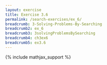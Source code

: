 ```yaml
---
layout: exercise
title: Exercise 3.6
permalink: /search-exercises/ex_6/
breadcrumb: 3-Solving-Problems-By-Searching
breadcrumb2: ex_6
breadcrumb3: 3solvingProblemsBySearching
breadcrumb4: ch3ex6
breadcrumb5: ex3.6
---
```


{% include mathjax_support %}


